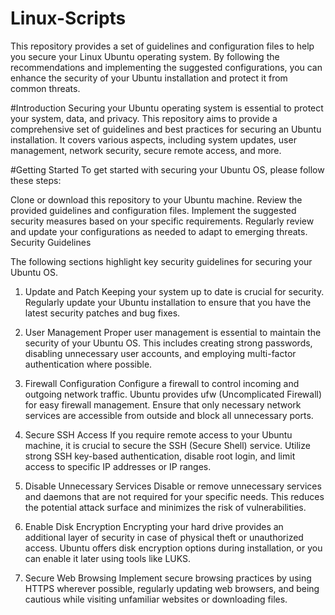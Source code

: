 # Linux-Scripts
This repository provides a set of guidelines and configuration files to help you secure your Linux Ubuntu operating system. By following the recommendations and implementing the suggested configurations, you can enhance the security of your Ubuntu installation and protect it from common threats.

#Introduction
Securing your Ubuntu operating system is essential to protect your system, data, and privacy. This repository aims to provide a comprehensive set of guidelines and best practices for securing an Ubuntu installation. It covers various aspects, including system updates, user management, network security, secure remote access, and more.

#Getting Started
To get started with securing your Ubuntu OS, please follow these steps:

Clone or download this repository to your Ubuntu machine.
Review the provided guidelines and configuration files.
Implement the suggested security measures based on your specific requirements.
Regularly review and update your configurations as needed to adapt to emerging threats.
Security Guidelines

The following sections highlight key security guidelines for securing your Ubuntu OS.

1. Update and Patch
Keeping your system up to date is crucial for security. Regularly update your Ubuntu installation to ensure that you have the latest security patches and bug fixes.

2. User Management
Proper user management is essential to maintain the security of your Ubuntu OS. This includes creating strong passwords, disabling unnecessary user accounts, and employing multi-factor authentication where possible.

3. Firewall Configuration
Configure a firewall to control incoming and outgoing network traffic. Ubuntu provides ufw (Uncomplicated Firewall) for easy firewall management. Ensure that only necessary network services are accessible from outside and block all unnecessary ports.

4. Secure SSH Access
If you require remote access to your Ubuntu machine, it is crucial to secure the SSH (Secure Shell) service. Utilize strong SSH key-based authentication, disable root login, and limit access to specific IP addresses or IP ranges.

5. Disable Unnecessary Services
Disable or remove unnecessary services and daemons that are not required for your specific needs. This reduces the potential attack surface and minimizes the risk of vulnerabilities.

6. Enable Disk Encryption
Encrypting your hard drive provides an additional layer of security in case of physical theft or unauthorized access. Ubuntu offers disk encryption options during installation, or you can enable it later using tools like LUKS.

7. Secure Web Browsing
Implement secure browsing practices by using HTTPS wherever possible, regularly updating web browsers, and being cautious while visiting unfamiliar websites or downloading files.
